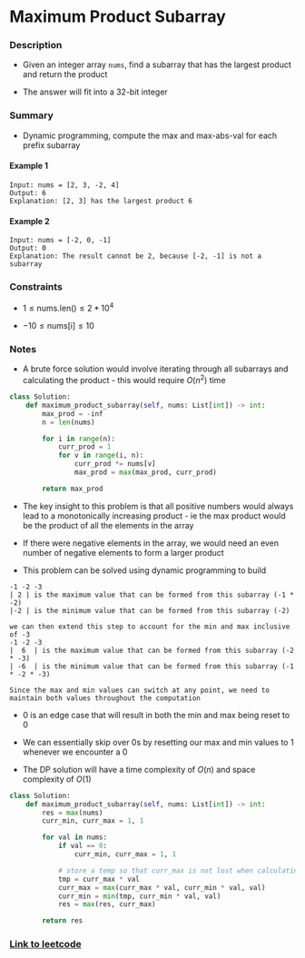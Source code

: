 # Maximum Product Subarray

### Description

- Given an integer array `nums`, find a subarray that has the largest product and return the product

- The answer will fit into a 32-bit integer

### Summary

- Dynamic programming, compute the max and max-abs-val for each prefix subarray

#### Example 1

```
Input: nums = [2, 3, -2, 4]
Output: 6
Explanation: [2, 3] has the largest product 6
```

#### Example 2

```
Input: nums = [-2, 0, -1]
Output: 0
Explanation: The result cannot be 2, because [-2, -1] is not a subarray
```

### Constraints

- $1 \le \text{nums.len()} \le 2 * 10^4$

- $-10 \le \text{nums[i]} \le 10$

### Notes

- A brute force solution would involve iterating through all subarrays and calculating the product - this would require $O(n^2)$ time

```python
class Solution:
    def maximum_product_subarray(self, nums: List[int]) -> int:
        max_prod = -inf
        n = len(nums)

        for i in range(n):
            curr_prod = 1
            for v in range(i, n):
                curr_prod *= nums[v]
                max_prod = max(max_prod, curr_prod)

        return max_prod
```

- The key insight to this problem is that all positive numbers would always lead to a monotonically increasing product - ie the max product would be the product of all the elements in the array

- If there were negative elements in the array, we would need an even number of negative elements to form a larger product

- This problem can be solved using dynamic programming to build

```
-1 -2 -3
| 2 | is the maximum value that can be formed from this subarray (-1 * -2)
|-2 | is the minimum value that can be formed from this subarray (-2)

we can then extend this step to account for the min and max inclusive of -3
-1 -2 -3
|  6  | is the maximum value that can be formed from this subarray (-2 * -3)
| -6  | is the minimum value that can be formed from this subarray (-1 * -2 * -3)

Since the max and min values can switch at any point, we need to maintain both values throughout the computation
```

- 0 is an edge case that will result in both the min and max being reset to 0

- We can essentially skip over 0s by resetting our max and min values to 1 whenever we encounter a 0

- The DP solution will have a time complexity of $O(n)$ and space complexity of $O(1)$

```python
class Solution:
    def maximum_product_subarray(self, nums: List[int]) -> int:
        res = max(nums)
        curr_min, curr_max = 1, 1

        for val in nums:
            if val == 0:
                curr_min, curr_max = 1, 1

            # store a temp so that curr_max is not lost when calculating the new curr_max
            tmp = curr_max * val
            curr_max = max(curr_max * val, curr_min * val, val)
            curr_min = min(tmp, curr_min * val, val)
            res = max(res, curr_max)

        return res
```

### [Link to leetcode](https://leetcode.com/problems/maximum-product-subarray/description/)
